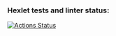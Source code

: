 ### Hexlet tests and linter status:
[![Actions Status](https://github.com/JaZZim/frontend-project-lvl1/workflows/hexlet-check/badge.svg)](https://github.com/JaZZim/frontend-project-lvl1/actions)